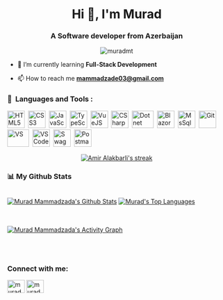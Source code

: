 <h1 align="center">Hi 👋, I'm Murad</h1>
<h3 align="center">A Software developer from Azerbaijan</h3>
<p align="center"> <img src="https://komarev.com/ghpvc/?username=muradmt&label=Profile%20views&color=0e75b6&style=flat" alt="muradmt" /> </p>

- 🌱 I’m currently learning **Full-Stack Development**

- 📫 How to reach me **mammadzade03@gmail.com**

### 🚀 &nbsp;Languages and Tools :

<p>
<img src="https://raw.githubusercontent.com/yurijserrano/Github-Profile-Readme-Logos/042e36c55d4d757621dedc4f03108213fbb57ec4/others/html.svg" title="HTML5" alt="HTML5"  width="40" height="40"/>&nbsp;
  <img src="https://raw.githubusercontent.com/yurijserrano/Github-Profile-Readme-Logos/042e36c55d4d757621dedc4f03108213fbb57ec4/others/css.svg" title="CSS3" alt="CSS3"  width="40" height="40"/>&nbsp;
<img src="https://raw.githubusercontent.com/yurijserrano/Github-Profile-Readme-Logos/042e36c55d4d757621dedc4f03108213fbb57ec4/programming%20languages/javascript.svg" title="JavaScript" alt="JavaScript"  width="40" height="40"/>&nbsp;
  <img src="https://upload.wikimedia.org/wikipedia/commons/thumb/4/4c/Typescript_logo_2020.svg/768px-Typescript_logo_2020.svg.png?20221110153201" title="TypeScript" alt="TypeScript"  width="40" height="40"/>&nbsp;
  <img src="https://raw.githubusercontent.com/yurijserrano/Github-Profile-Readme-Logos/042e36c55d4d757621dedc4f03108213fbb57ec4/frameworks/vuejs.svg" title="VueJS" alt="VueJS" width="40" height="40" />&nbsp;
<img src="https://seeklogo.com/images/C/c-sharp-c-logo-02F17714BA-seeklogo.com.png" title="CSharp" alt="CSharp" width="40" height="40"/>&nbsp;
<img src="https://logos-world.net/wp-content/uploads/2022/01/NET-Framework-Logo.png" title="Dotnet" alt="Dotnet" width="50" height="40"/>&nbsp;
<img src="https://upload.wikimedia.org/wikipedia/commons/d/d0/Blazor.png" title="Blazor" alt="Blazor" width="40" height="40"/>&nbsp;
<img src="https://seeklogo.com/images/M/microsoft-sql-server-logo-96AF49E2B3-seeklogo.com.png" title="MsSql" alt="MsSql" width="40" height="40"/>&nbsp;
<img src="https://upload.wikimedia.org/wikipedia/commons/thumb/3/3f/Git_icon.svg/1200px-Git_icon.svg.png" title="Git" alt="Git" width="40" height="40"/>&nbsp;
<img src="https://raw.githubusercontent.com/yurijserrano/Github-Profile-Readme-Logos/042e36c55d4d757621dedc4f03108213fbb57ec4/ides/vs-studio.svg" title="VS" alt="VS" width="50" height="40"/>&nbsp;
<img src="https://upload.wikimedia.org/wikipedia/commons/9/9a/Visual_Studio_Code_1.35_icon.svg" title="VS Code" alt="VS Code" width="40" height="40"/>&nbsp;
<img src="https://encrypted-tbn0.gstatic.com/images?q=tbn:ANd9GcSj1QzMcvWvOgXqgqyD7z1euhr7g_n1R6BXbquHCrY&s" title="Swagger" alt="Swagger" width="40" height="40"/>&nbsp;
<img src="https://www.vectorlogo.zone/logos/getpostman/getpostman-icon.svg" title="Postman" alt="Postman" width="40" height="40"/>&nbsp;
</p>

<p align="center">
  <a href="https://github-readme-streak-stats.herokuapp.com/?user=MuradMT&theme=black-ice&hide_border=true&stroke=0000&background=060A0CD0">
  <img title="🔥 Get streak stats for your profile at git.io/streak-stats" alt="Amir Alakbarli's streak" src="https://github-readme-streak-stats.herokuapp.com/?user=MuradMT&theme=black-ice&hide_border=true&stroke=0000&background=060A0CD0"/>
  </a>
</p>

### 📊 My Github Stats

<br/>
<a href="https://github-readme-stats.vercel.app/api?username=MuradMT&show_icons=true&count_private=true&theme=react&hide_border=true&bg_color=0D1117"><img alt="Murad Mammadzada's Github Stats" src="https://github-readme-stats.vercel.app/api?username=MuradMT&show_icons=true&count_private=true&theme=react&hide_border=true&bg_color=0D1117" /></a>
<a href="https://github-readme-stats.vercel.app/api/top-langs/?username=MuradMT&langs_count=8&count_private=true&layout=compact&theme=react&hide_border=true&bg_color=0D1117"><img alt="Murad's Top Languages" src="https://github-readme-stats.vercel.app/api/top-langs/?username=MuradMT&langs_count=8&count_private=true&layout=compact&theme=react&hide_border=true&bg_color=0D1117" /></a>
<br/>
<br/>
<br/>

<a href="https://github-readme-activity-graph.cyclic.app/graph?username=MuradMT&theme=github-compact"><img alt="Murad Mammadzada's Activity Graph" src="https://github-readme-activity-graph.cyclic.app/graph?username=MuradMT&theme=github-compact" /></a>

<br/>
<br/>

### Connect with me:

<p align="left">

<a href="https://linkedin.com/in/murad mammadzade" target="blank"><img align="center" src="https://raw.githubusercontent.com/rahuldkjain/github-profile-readme-generator/master/src/images/icons/Social/linked-in-alt.svg" alt="murad-mammadzada-663723237" height="30" width="40" /></a>
<a href="https://instagram.com/murad2003m" target="blank"><img align="center" src="https://raw.githubusercontent.com/rahuldkjain/github-profile-readme-generator/master/src/images/icons/Social/instagram.svg" alt="murad2003m" height="30" width="40" /></a>

</p>
